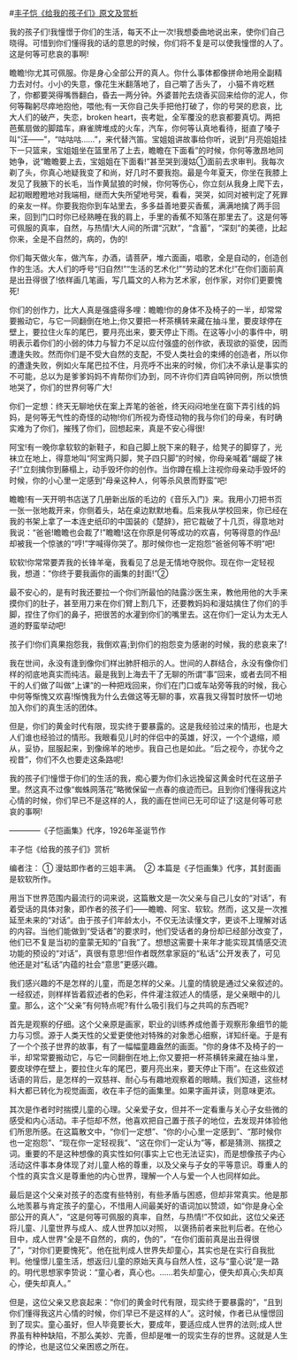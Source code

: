 #[丰子恺《给我的孩子们》原文及赏析](https://www.vrrw.net/wx/9056.html)

我的孩子们!我憧憬于你们的生活，每天不止一次!我想委曲地说出来，使你们自己晓得。可惜到你们懂得我的话的意思的时候，你们将不复是可以使我憧憬的人了。这是何等可悲哀的事啊!

瞻瞻!你尤其可佩服。你是身心全部公开的真人。你什么事体都像拼命地用全副精力去对付。小小的失意，像花生米翻落地了，自己嚼了舌头了， 小猫不肯吃糕了，你都要哭得嘴唇翻白，昏去一两分钟。外婆普陀去烧香买回来给你的泥人，你何等鞠躬尽瘁地抱他，喂他;有一天你自己失手把他打破了，你的号哭的悲哀，比大人们的破产，失恋，broken heart，丧考妣，全军覆没的悲哀都要真切。两把芭蕉扇做的脚踏车，麻雀牌堆成的火车，汽车，你何等认真地看待，挺直了嗓子叫“汪——”，“咕咕咕……”，来代替汽笛。宝姐姐讲故事给你听，说到“月亮姐姐挂下一只篮来，宝姐姐坐在篮里吊了上去，瞻瞻在下面看”的时候，你何等激昂地同她争，说“瞻瞻要上去，宝姐姐在下面看!”甚至哭到漫姑①面前去求审判。我每次剃了头，你真心地疑我变了和尚，好几时不要我抱。最是今年夏天，你坐在我膝上发见了我腋下的长毛，当作黄鼠狼的时候，你何等伤心，你立刻从我身上爬下去，起初眼瞪瞪地对我端相，继而大失所望地号哭，看看，哭哭，如同对被判定了死罪的亲友一样。你要我抱你到车站里去，多多益善地要买香蕉，满满地擒了两手回来，回到门口时你已经熟睡在我的肩上，手里的香蕉不知落在那里去了。这是何等可佩服的真率，自然，与热情!大人间的所谓“沉默”，“含蓄”，“深刻”的美德，比起你来，全是不自然的，病的，伪的!

你们每天做火车，做汽车，办酒，请菩萨，堆六面画，唱歌，全是自动的，创造创作的生活。大人们的呼号“归自然!”“生活的艺术化!”“劳动的艺术化!”在你们面前真是出丑得很了!依样画几笔画，写几篇文的人称为艺术家，创作家，对你们更要愧死!



你们的创作力，比大人真是强盛得多哩：瞻瞻!你的身体不及椅子的一半，却常常要搬动它，与它一同翻倒在地上;你又要把一杯茶横转来藏在抽斗里，要皮球停在壁上，要拉住火车的尾巴，要月亮出来，要天停止下雨。在这等小小的事件中，明明表示着你们的小弱的体力与智力不足以应付强盛的创作欲，表现欲的驱使，因而遭逢失败。然而你们是不受大自然的支配，不受人类社会的束缚的创造者，所以你的遭逢失败，例如火车尾巴拉不住，月亮呼不出来的时候，你们决不承认是事实的不可能，总以为是爹爹妈妈不肯帮你们办到，同不许你们弄自鸣钟同例，所以愤愤地哭了，你们的世界何等广大!

你们一定想：终天无聊地伏在案上弄笔的爸爸，终天闷闷地坐在窗下弄引线的妈妈，是何等无气性的奇怪的动物!你们所视为奇怪动物的我与你们的母亲，有时确实难为了你们，摧残了你们，回想起来，真是不安心得很!

阿宝!有一晚你拿软软的新鞋子，和自己脚上脱下来的鞋子，给凳子的脚穿了，光袜立在地上，得意地叫“阿宝两只脚，凳子四只脚”的时候，你母亲喊着“龌龊了袜子!”立刻擒你到藤榻上，动手毁坏你的创作。当你蹲在榻上注视你母亲动手毁坏的时候，你的小心里一定感到“母亲这种人，何等杀风景而野蛮”吧!

瞻瞻!有一天开明书店送了几册新出版的毛边的《音乐入门》来。我用小刀把书页一张一张地裁开来，你侧着头，站在桌边默默地看。后来我从学校回来，你已经在我的书架上拿了一本连史纸印的中国装的《楚辞》，把它裁破了十几页，得意地对我说：“爸爸!瞻瞻也会裁了!”瞻瞻!这在你原是何等成功的欢喜，何等得意的作品!却被我一个惊骇的“哼!”字喊得你哭了。那时候你也一定抱怨“爸爸何等不明”吧!

软软!你常常要弄我的长锋羊毫，我看见了总是无情地夺脱你。现在你一定轻视我，想道：“你终于要我画你的画集的封面!”②

最不安心的，是有时我还要拉一个你们所最怕的陆露沙医生来，教他用他的大手来摸你们的肚子，甚至用刀来在你们臂上割几下，还要教妈妈和漫姑擒住了你们的手脚，捏住了你们的鼻子，把很苦的水灌到你们的嘴里去。这在你们一定认为太无人道的野蛮举动吧!

孩子们!你们真果抱怨我，我倒欢喜;到你们的抱怨变为感谢的时候，我的悲哀来了!

我在世间，永没有逢到像你们样出肺肝相示的人。世间的人群结合，永没有像你们样的彻底地真实而纯洁。最是我到上海去干了无聊的所谓“事”回来，或者去同不相干的人们做了叫做“上课”的一种把戏回来，你们在门口或车站旁等我的时候，我心中何等惭愧又欢喜!惭愧我为什么去做这等无聊的事，欢喜我又得暂时放怀一切地加入你们的真生活的团体。

但是，你们的黄金时代有限，现实终于要暴露的。这是我经验过来的情形，也是大人们谁也经验过的情形。我眼看见儿时的伴侣中的英雄，好汉，一个个退缩，顺从，妥协，屈服起来，到像绵羊的地步。我自己也是如此。“后之视今，亦犹今之视昔”，你们不久也要走这条路呢!

我的孩子们!憧憬于你们的生活的我，痴心要为你们永远挽留这黄金时代在这册子里。然这真不过像“蜘蛛网落花”略微保留一点春的痕迹而已。且到你们懂得我这片心情的时候，你们早已不是这样的人，我的画在世间已无可印证了!这是何等可悲哀的事啊!

————《子恺画集》代序，1926年圣诞节作

丰子恺《给我的孩子们》赏析

编者注： ① 漫姑即作者的三姐丰满。　② 本篇是《子恺画集》代序，其封面画是软软所作。

用当下世界范围内最流行的词来说，这篇散文是一次父亲与自己儿女的“对话”，有着受话的具体对象，即作者的孩子们——瞻瞻、阿宝、软软。然而，这又是一次推延至未来的“对话”。由于孩子们年龄太小，不仅无法读懂文字，更谈不上理解对话的内容。当他们能做到“受话者”的要求时，他们受话者的身份却已经部分改变了，他们已不复是当初的童蒙无知的“自我”了。想想这需要十来年才能实现其情感交流功能的预设的“对话”，真很有意思!但作者既然拿家庭的“私话”公开发表了，可见他还是对“私话”内蕴的社会“意思”更感兴趣。

我们感兴趣的不是怎样的儿童，而是怎样的父亲。儿童的情貌是通过父亲叙述的。一经叙述，则样样皆着叙述者的色彩，件件灌注叙述人的情感，是父亲眼中的儿童。那么，这个“父亲”有何特点呢?有什么吸引我们与之共鸣的东西呢?

首先是观察的仔细。这个父亲原是画家，职业的训练养成他善于观察形象细节的能力与习惯。源于人类天性的父爱更使他对特殊的对象悉心细察，详知纤毫。于是有了一个个孩子世界的故事，有了一幅幅童趣盎然的画面。“你的身体不及椅子的一半，却常常要搬动它，与它一同翻倒在地上;你又要把一杯茶横转来藏在抽斗里，要皮球停在壁上，要拉住火车的尾巴，要月亮出来，要天停止下雨”。在这些叙述话语的背后，是怎样的一双慈祥、耐心与有趣地观察着的眼睛。我们知道，这些材料大都已转化为视觉画面，收在丰子恺的画集里。如果字画并读，则意味更浓。

其次是作者时时揣摸儿童的心理。父亲爱子女，但并不一定看重与关心子女些微的感受和内心活动。丰子恺却不然，他喜欢把自己置于孩子的地位，去发现并体验他们所思所感。在这篇散文中，“你们一定想”、“你的小心里一定感到”、“那时候你也一定抱怨”、“现在你一定轻视我”、“这在你们一定认为”等，都是猜测、揣摸之词。重要的不是这种想像的真实性如何(事实上它也无法证实)，而是想像孩子内心活动这件事本身体现了对儿童人格的尊重，以及父亲与子女的平等意识。尊重人的个性的真实含义是尊重他的内心世界，理解一个人与爱一个人也同样如此。

最后是这个父亲对孩子的态度有些特别，有些矛盾与困惑，但却非常真实。他是那么地羡慕与肯定孩子的童心，不惜用人间最美好的语词加以赞颂，如“你是身心全部公开的真人”，“这是何等可佩服的真率，自然，与热情!”不仅如此，这位父亲还将儿童、儿童世界与成人、成人世界加以对照， 以褒扬前者来批判后者。在他心目中，成人世界“全是不自然的，病的，伪的”，“在你们面前真是出丑得很了”，“对你们更要愧死”。他在批判成人世界失却童心，其实也是在实行自我批判。他憧憬儿童生活，想返归儿童的原始天真与自然人性，这与“童心说”是一路的。明代思想家李贽说：“童心者，真心也。……若失却童心，便失却真心;失却真心，便失却真人。”

但是，这位父亲又悲哀起来：“你们的黄金时代有限，现实终于要暴露的”，“且到你们懂得我这片心情的时候，你们早已不是这样的人”。这时候，作者已从憧憬回到了现实。童心虽好，但人毕竟要长大，要成年，要适应成人世界的法则;成人世界虽有种种缺陷，不那么美妙、完善，但却是唯一的现实生存的世界。这就是人生的悖论，也是这位父亲困惑之所在。

